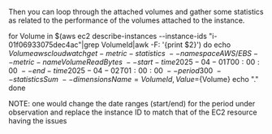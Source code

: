 Then you can loop through the attached volumes and gather some statistics  as related to the performance of the volumes attached to the instance. 

for Volume in $(aws ec2 describe-instances --instance-ids  "i-01f06933075dec4ac"|grep VolumeId|awk -F: '{print $2}') 
do 
   echo ${Volume}  
   aws cloudwatch get-metric-statistics \     
     --namespace AWS/EBS --metric-name VolumeReadBytes \     
     --start-time 2025-04-01T00:00:00 \     
     --end-time 2025-04-02T01:00:00 \     
     --period 300 \     
     --statistics Sum \     
     --dimensions Name=VolumeId,Value=${Volume} 
   echo "." 
done  

 NOTE: one would change the date ranges (start/end) for the period under observation and replace the instance ID to match that of the EC2 resource having the issues  
 